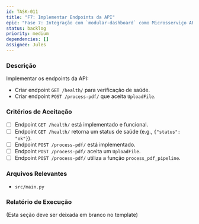 ```yaml
---
id: TASK-011
title: "F7: Implementar Endpoints da API"
epic: "Fase 7: Integração com `modular-dashboard` como Microsserviço API"
status: backlog
priority: medium
dependencies: []
assignee: Jules
---
```


### Descrição

Implementar os endpoints da API:
*   Criar endpoint `GET /health/` para verificação de saúde.
*   Criar endpoint `POST /process-pdf/` que aceita `UploadFile`.

### Critérios de Aceitação

- [ ] Endpoint `GET /health/` está implementado e funcional.
- [ ] Endpoint `GET /health/` retorna um status de saúde (e.g., `{"status": "ok"}`).
- [ ] Endpoint `POST /process-pdf/` está implementado.
- [ ] Endpoint `POST /process-pdf/` aceita um `UploadFile`.
- [ ] Endpoint `POST /process-pdf/` utiliza a função `process_pdf_pipeline`.

### Arquivos Relevantes

* `src/main.py`

### Relatório de Execução

(Esta seção deve ser deixada em branco no template)
